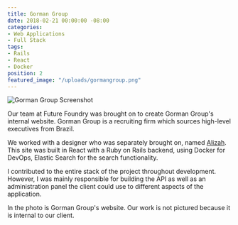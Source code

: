 ```yaml
---
title: Gorman Group
date: 2018-02-21 00:00:00 -08:00
categories:
- Web Applications
- Full Stack
tags:
- Rails
- React
- Docker
position: 2
featured_image: "/uploads/gormangroup.png"
---
```


![Gorman Group Screenshot](/uploads/gorman-group-hires.png)

Our team at Future Foundry was brought on to create Gorman Group's internal website. Gorman Group is a recruiting firm which sources high-level executives from Brazil.

We worked with a designer who was separately brought on, named [Alizah](https://alizah.com/). This site was built in React with a Ruby on Rails backend, using Docker for DevOps, Elastic Search for the search functionality.

I contributed to the entire stack of the project throughout development. However, I was mainly responsible for building the API as well as an administration panel the client could use to different aspects of the application.

In the photo is Gorman Group's website. Our work is not pictured because it is internal to our client.